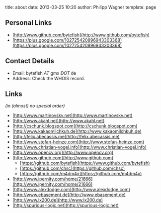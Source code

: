 title: about
date: 2013-03-25 10:20
author: Philipp Wagner
template: page

## Personal Links ##

* [http://www.github.com/bytefish](http://www.github.com/bytefish)
* [https://plus.google.com/102725420896943303368](https://plus.google.com/102725420896943303368)

## Contact Details ##

* Email: bytefish *AT* gmx *DOT* de
* Address: Check the WHOIS record.

## Links ##

*(in (almost) no special order)*

* [http://www.martinovsky.net](http://www.martinovsky.net)
* [http://www.akahl.net](http://www.akahl.net)
* [http://cschunk.blogspot.com](http://cschunk.blogspot.com)
* [http://www.kakaomilchkuh.de](http://www.kakaomilchkuh.de)
* [http://felix.abecassis.me](http://felix.abecassis.me)
* [http://www.stefan-heinze.com](http://www.stefan-heinze.com)
* [http://www.christian-vogel.info](http://www.christian-vogel.info)
* [http://www.opencv.org](http://www.opencv.org)
* [http://www.github.com](http://www.github.com)
    * [https://github.com/bytefish](https://www.github.com/bytefish)
    * [https://github.com/chsc](https://github.com/chsc)
    * [https://github.com/m4dm4x](https://github.com/m4dm4x)
* [http://www.ipernity.com/home/21666](http://www.ipernity.com/home/21666)
* [http://www.alexdodge.com](http://www.alexdodge.com)
* [http://www.ebasement.de](http://www.ebasement.de)
* [http://www.lx200.de](http://www.lx200.de)
* [http://spurious-logic.net](http://spurious-logic.net)
